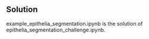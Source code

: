 ## Solution

example_epithelia_segmentation.ipynb is the solution of epithelia_segmentation_challenge.ipynb.
